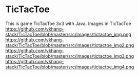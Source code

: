 # TicTacToe
This is game TicTacToe 3x3 with Java.
Images in TicTacToe
https://github.com/vkhang-stack/TicTacToe/blob/master/src/images/tictactoe_img.png
https://github.com/vkhang-stack/TicTacToe/blob/master/src/images/tictactoe_img2.png
https://github.com/vkhang-stack/TicTacToe/blob/master/src/images/tictactoe_img3.png
https://github.com/vkhang-stack/TicTacToe/blob/master/src/images/tictactoe_img4.png
